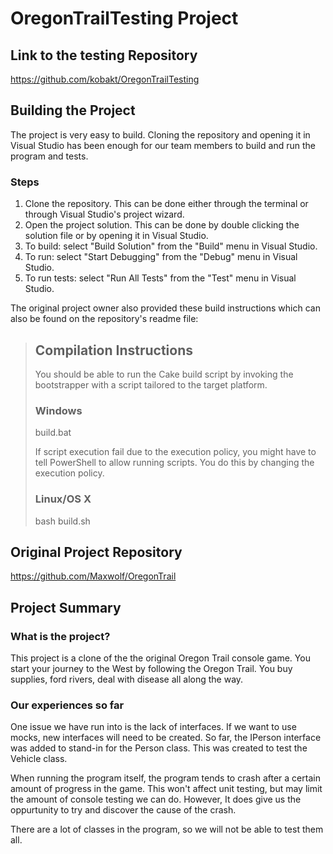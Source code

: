 # OregonTrailTesting Project

## Link to the testing Repository

https://github.com/kobakt/OregonTrailTesting

## Building the Project

The project is very easy to build. Cloning the repository and opening it in Visual Studio has been enough for our team members to build and run the program and tests.
### Steps
1. Clone the repository. This can be done either through the terminal or through Visual Studio's project wizard.
2. Open the project solution. This can be done by double clicking the solution file or by opening it in Visual Studio.
3. To build: select "Build Solution" from the "Build" menu in Visual Studio.
4. To run: select "Start Debugging" from the "Debug" menu in Visual Studio.
5. To run tests: select "Run All Tests" from the "Test" menu in Visual Studio.

The original project owner also provided these build instructions which can also be found on the repository's readme file:

>## Compilation Instructions
>
>You should be able to run the Cake build script by invoking the bootstrapper with a script tailored to the target platform.
>### Windows
>
>build.bat
>
>If script execution fail due to the execution policy, you might have to tell PowerShell to allow running scripts. You do this by changing the execution policy.
>### Linux/OS X
>
>bash build.sh

## Original Project Repository

https://github.com/Maxwolf/OregonTrail

## Project Summary

### What is the project?
This project is a clone of the the original Oregon Trail console game. You start your journey to the West by following the Oregon Trail. 
You buy supplies, ford rivers, deal with disease all along the way.

### Our experiences so far
One issue we have run into is the lack of interfaces. If we want to use mocks, new interfaces will need to be created. 
So far, the IPerson interface was added to stand-in for the Person class. This was created to test the Vehicle class.

When running the program itself, the program tends to crash after a certain amount of progress in the game. 
This won't affect unit testing, but may limit the amount of console testing we can do. However, It does give us the oppurtunity to try and discover the cause of the crash.

There are a lot of classes in the program, so we will not be able to test them all.
